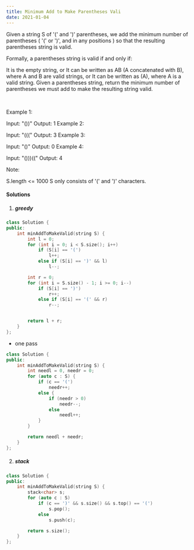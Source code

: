 ```yaml
---
title: Minimum Add to Make Parentheses Vali
date: 2021-01-04
---
```

Given a string S of '(' and ')' parentheses, we add the minimum number of parentheses ( '(' or ')', and in any positions ) so that the resulting parentheses string is valid.

Formally, a parentheses string is valid if and only if:

It is the empty string, or
It can be written as AB (A concatenated with B), where A and B are valid strings, or
It can be written as (A), where A is a valid string.
Given a parentheses string, return the minimum number of parentheses we must add to make the resulting string valid.

 

Example 1:

Input: "())"
Output: 1
Example 2:

Input: "((("
Output: 3
Example 3:

Input: "()"
Output: 0
Example 4:

Input: "()))(("
Output: 4
 

Note:

S.length <= 1000
S only consists of '(' and ')' characters.

#### Solutions

1. ##### greedy

```cpp
class Solution {
public:
    int minAddToMakeValid(string S) {
        int l = 0;
        for (int i = 0; i < S.size(); i++)
            if (S[i] == '(')
                l++;
            else if (S[i] == ')' && l)
                l--;

        int r = 0;
        for (int i = S.size() - 1; i >= 0; i--)
            if (S[i] == ')')
                r++;
            else if (S[i] == '(' && r)
                r--;


        return l + r;
    }
};
```

- one pass

```cpp
class Solution {
public:
    int minAddToMakeValid(string S) {
        int needl = 0, needr = 0;
        for (auto c : S) {
            if (c == '(')
                needr++;
            else {
                if (needr > 0)
                    needr--;
                else
                    needl++;
            }
        }

        return needl + needr;
    }
};
```

2. ##### stack

```cpp
class Solution {
public:
    int minAddToMakeValid(string S) {
        stack<char> s;
        for (auto c : S)
            if (c == ')' && s.size() && s.top() == '(')
                s.pop();
            else
                s.push(c);

        return s.size();
    }
};
```